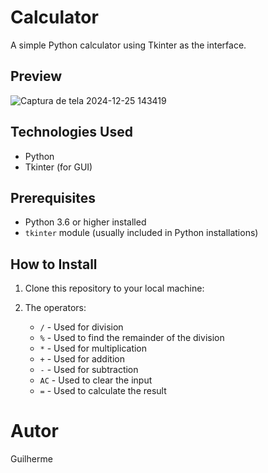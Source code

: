 # Calculator
A simple Python calculator using Tkinter as the interface.

## Preview
![Captura de tela 2024-12-25 143419](https://github.com/user-attachments/assets/d12aadaa-a764-4309-bdf4-f868d8796e3e)


## Technologies Used
- Python
- Tkinter (for GUI)

## Prerequisites
- Python 3.6 or higher installed
- `tkinter` module (usually included in Python installations)

## How to Install
1. Clone this repository to your local machine:

2. The operators:
   - `/` - Used for division
   - `%` - Used to find the remainder of the division
   - `*` - Used for multiplication
   - `+` - Used for addition
   - `-` - Used for subtraction
   - `AC` - Used to clear the input
   - `=` - Used to calculate the result

  # Autor
  Guilherme
  
